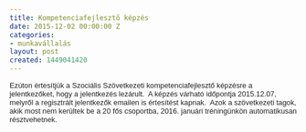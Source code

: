 ```yaml
---
title: Kompetenciafejlesztő képzés
date: 2015-12-02 00:00:00 Z
categories:
- munkavállalás
layout: post
created: 1449041420
---
```


<p><span style="color: #222222; font-family: arial, sans-serif; font-size: 12.8px;">Ezúton értesítjük a Szociális Szövetkezeti kompetenciafejlesztő képzésre a jelentkezőket, hogy a jelentkezés lezárult.&nbsp; A képzés várható időpontja 2015.12.07, melyről a regisztrált jelentkezők emailen is értesítést kapnak.&nbsp; Azok a szövetkezeti tagok, akik most nem kerültek be a 20 fős csoportba, 2016. januári tréningünkön automatikusan résztvehetnek.</span></p>

